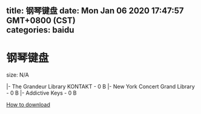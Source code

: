 
title: 钢琴键盘
date: Mon Jan 06 2020 17:47:57 GMT+0800 (CST)    
categories: baidu
---

# 钢琴键盘
size: N/A
 
 
|- The Grandeur Library KONTAKT - 0 B
|- New York Concert Grand Library - 0 B
|- Addictive Keys - 0 B

[How to download](https://bpcam.bemobtrk.com/go/2ceec3aa-1ca2-46d6-b9ff-aaa5c184517c?jno=4391)